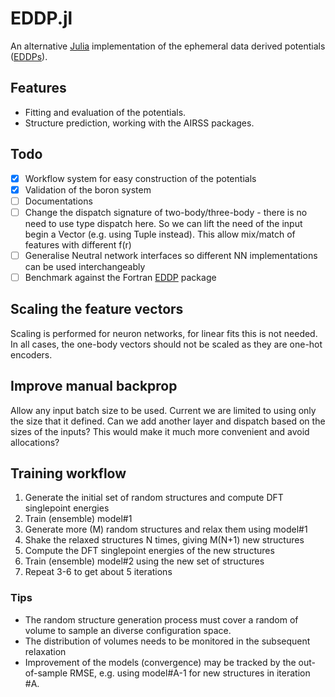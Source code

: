 # EDDP.jl

An alternative [Julia](https://julialang.org/) implementation of the ephemeral data derived potentials ([EDDPs](https://journals.aps.org/prb/abstract/10.1103/PhysRevB.106.014102)).



## Features

- Fitting and evaluation of the potentials.
- Structure prediction, working with the AIRSS packages. 

## Todo

* [x] Workflow system for easy construction of the potentials
* [x] Validation of the boron system
* [ ] Documentations
* [ ] Change the dispatch signature of two-body/three-body - there is no need to use type dispatch here. So we can lift the need of the input begin a Vector (e.g. using Tuple instead). This allow mix/match of features with different f(r)
* [ ] Generalise Neutral network interfaces so different NN implementations can be used interchangeably
* [ ] Benchmark against the Fortran [EDDP](https://www.mtg.msm.cam.ac.uk/Codes/EDDP) package

## Scaling the feature vectors

Scaling is performed for neuron networks, for linear fits this is not needed.
In all cases, the one-body vectors should not be scaled as they are one-hot encoders.

## Improve manual backprop 

Allow any input batch size to be used.
Current we are limited to using only the size that it defined. Can we add another layer and dispatch based on the sizes of the inputs? This would make it much more convenient and avoid allocations?

## Training workflow

1. Generate the initial set of random structures and compute DFT singlepoint energies
2. Train (ensemble) model#1
3. Generate more (M) random structures and relax them using model#1
4. Shake the relaxed structures N times, giving M(N+1) new structures
5. Compute the DFT singlepoint energies of the new structures
6. Train (ensemble) model#2 using the new set of structures 
7. Repeat 3-6 to get about 5 iterations

### Tips

* The random structure generation process must cover a random of volume to sample an diverse configuration space.
* The distribution of volumes needs to be monitored in the subsequent relaxation
* Improvement of the models (convergence) may be tracked by the out-of-sample RMSE, e.g. using model#A-1 for new structures in iteration #A.